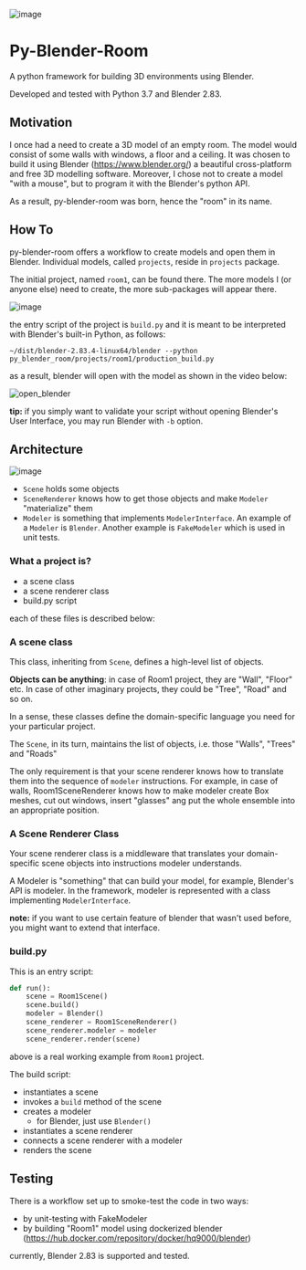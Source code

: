 ![image](https://user-images.githubusercontent.com/21345604/91678118-53d99900-eb4d-11ea-9d56-ac8242380b89.png)

# Py-Blender-Room
A python framework for building 3D environments using Blender.

Developed and tested with Python 3.7 and Blender 2.83.

## Motivation
I once had a need to create a 3D model of an empty room. The model would consist of some walls with windows, a floor and a ceiling.
It was chosen to build it using Blender (https://www.blender.org/) a beautiful cross-platform and free 3D modelling software.
Moreover, I chose not to create a model "with a mouse", but to program it with the Blender's python API.

As a result, py-blender-room was born, hence the "room" in its name.

## How To

py-blender-room offers a workflow to create models and open them in Blender.
Individual models, called `projects`, reside in `projects` package. 

The initial project, named `room1`, can be found there. The more models I (or anyone else) need to create, the more sub-packages will appear there.

![image](https://user-images.githubusercontent.com/21345604/91678617-b1221a00-eb4e-11ea-8974-eb3c6db54ed0.png)

the entry script of the project is `build.py` and it is meant to be interpreted with Blender's built-in Python, as follows:

`~/dist/blender-2.83.4-linux64/blender --python py_blender_room/projects/room1/production_build.py`

as a result, blender will open with the model as shown in the video below:

![open_blender](https://user-images.githubusercontent.com/21345604/91690972-83999880-eb6f-11ea-8068-895f2c8d218e.gif)

**tip:** if you simply want to validate your script without opening Blender's User Interface, you may run Blender with `-b` option.

## Architecture

![image](https://user-images.githubusercontent.com/21345604/91696816-d461bf00-eb78-11ea-97cf-ea7e76d24990.png)

- `Scene` holds some objects
- `SceneRenderer` knows how to get those objects and make `Modeler` "materialize" them
- `Modeler` is something that implements `ModelerInterface`. An  example of a `Modeler` is `Blender`. Another example is `FakeModeler` which is used in unit tests.

### What a project is?

- a scene class
- a scene renderer class
- build.py script 

each of these files is described below:

### A scene class
This class, inheriting from `Scene`, defines a high-level list of objects.

**Objects can be anything**: in case of Room1 project, they are "Wall", "Floor" etc. In case of other imaginary projects,
they could be "Tree", "Road" and so on. 

In a sense, these classes define the domain-specific language you need for your particular project.

The `Scene`, in its turn, maintains the list of objects, i.e. those "Walls", "Trees" and "Roads"

The only requirement is that your scene renderer knows how to translate them into the sequence of `modeler` instructions. 
For example, in case of walls, Room1SceneRenderer knows how to make modeler create Box meshes,
cut out windows, insert "glasses" ang put the whole ensemble into an appropriate position.

### A Scene Renderer Class

Your scene renderer class is a middleware that translates your domain-specific scene objects into instructions modeler understands.

A Modeler is "something" that can build your model, for example, Blender's API is modeler. In the framework, modeler is 
represented with a class implementing `ModelerInterface`.

**note:** if you want to use certain feature of blender that wasn't used before, you might want to extend that interface. 


### build.py

This is an entry script:

```python
def run():
    scene = Room1Scene()
    scene.build()
    modeler = Blender()
    scene_renderer = Room1SceneRenderer()
    scene_renderer.modeler = modeler
    scene_renderer.render(scene)
```
above is a real working example from `Room1` project.

The build script:
- instantiates a scene
- invokes a `build` method of the scene
- creates a modeler
  - for Blender, just use `Blender()`
- instantiates a scene renderer
- connects a scene renderer with a modeler
- renders the scene

## Testing

There is a workflow set up to smoke-test the code in two ways:
- by unit-testing with FakeModeler
- by building "Room1" model using dockerized blender (https://hub.docker.com/repository/docker/hq9000/blender)

currently, Blender 2.83 is supported and tested.
